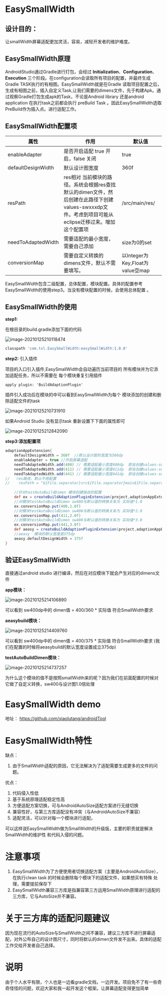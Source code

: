 # EasySmallWidth

## 设计目的：

让smallWidth屏幕适配更加灵活，容易，减轻开发者的维护难度。

## EasySmallWidth原理

AndroidStudio通过Gradle进行打包，会经过 **Initialization**、**Configuration**、**Execution** 三个阶段。在configuration会读取所有项目的配置，并最终生成Gradle TASK执行的有相图。EasySmallWidth就是在Gradle 读取项目配置之后，生成有相图之前，插入自定义Task,让我们需要的dimens文件，先于构建Apk。通过观察Gradle打包生成apk的Task，不论是Android library 还是android application 在执行task之前都会执行 preBuild Task 。因此EasySmallWidth选取PreBuild作为插入点。进行适配工作。

## EasySmallWidth配置项

| 属性               | 作用                                                         | 默认值                           |
| ------------------ | ------------------------------------------------------------ | -------------------------------- |
| enableAdapter      | 是否开启适配  true  开启，false 关闭                         | true                             |
| defaultDesignWidth | 默认设计图宽度                                               | 360f                             |
| resPath            | res相对 当前模块的路径。系统会根据res查找默认的dimen文件，然后创建在此路径下创建values-swxxxdp文件。考虑到项目可能从eclipse迁移过来。增加这个配置项 | /src/main/res/                   |
| needToAdaptedWidth | 需要适配的最小宽度，需要自己添加                             | size为0的set                     |
| conversionMap      | 需要自定义转换的dimens文件，默认不需要填写。                 | 以Integer为Key,Float为value空map |

EasySmallWidth包含二级配置，总体配置，模块配置。具体的配置参考EasySmallWidth的使用step3。当没有模块配置的时候，会使用总体配置 。



## EasySmallWidth的使用

**step1:**  

在根目录的build.gradle添加下面的代码

![image-20210125210118474](img\根buildgradle引入.png)

```groovy
classpath 'com.txl.EasySmallWidth:easySmallWidth:1.0.0'
```

**step2:** 引入插件

项目的入口引入插件,EasySmallWidth会自动遍历当前项目的 所有模块并为它添加适配任务，所以不需要在 每个模块重复引用插件

```
apply plugin: 'BuildAdaptionPlugin'
```

插件引入成功后在模块的中可以看到EasySmallWidth为每个 模块添加的创建和删除适配文件的task

![image-20210125210731910](img\每个模块的创建和删除适配文件task.png)

如果Android Studio 没有显示task  重新设置下下面的属性即可

![image-20210125212842090](img\android_studio_显示gradleTask.png)

**step3:添加配置项**

```groovy
adaptionAppExtension{
    defaultDesignWidth = 360f  //默认设计图的宽度为360dp
    enableAdapter = true //开启屏幕适配
    needToAdaptedWidth.add(400) // 需要适配最小宽度400dp  即会创建values-sw400dp
    needToAdaptedWidth.add(411) // 需要适配最小宽度411dp  即会创建values-sw411dp
    needToAdaptedWidth.add(441) // 需要适配最小宽度441dp  即会创建values-sw441dp
//   res路径，默认不用配置
//    resPath = "${File.separator}src${File.separator}main${File.separator}res${File.separator}"
    
    //针对testAutoBuildDimen 模块创建独自的配置
    def ex = createBuildAdaptionPluginExtension(project,adaptionAppExtension,"testAutoBuildDimen")
    //对模块testAutoBuildDimen sw400与默认值的转换关系为 实际值*1.0
    ex.conversionMap.put(400,1.0f)
    //对模块testAutoBuildDimen sw400与默认值的转换关系为 实际值*2.0
    ex.conversionMap.put(411,2.0f)
    //对模块testAutoBuildDimen sw400与默认值的转换关系为 实际值*3.0
    ex.conversionMap.put(441,3.0f)
    def aeasy = createBuildAdaptionPluginExtension(project,adaptionAppExtension,"aeasybuild")
    //aeasy  模块的默认宽度是375dp
    aeasy.defaultDesignWidth = 375f
}
```

## 验证EasySmallWidth

直接通过android studio 进行编译，然后在对应模块下就会产生对应的dimens文件

**app模块：**

![image-20210125214106890](img\app模块的适配文件.png)



可以看到 sw400dp中的 dimen值 = 400/360 * 实际值  符合SmallWidth要求

**aeasybuild模块：**

![image-20210125214409760](img\aeasybuild模块适配文件.png)

可以看到   sw400dp中的 dimen值 = 400/375 * 实际值  符合SmallWidth要求  (我们在配置的时候将aeasybuild的默认宽度设置成立375dp)

**testAutoBuildDimen模块：**

![image-20210125214737257](img\testAutoBuild模块适配文件.png)

为什么这个模块的值不是按照smallWidth来的呢？因为我们在前面配置的时候对它做了自定义转换，sw400与设计图1.0倍处理

# EasySmallWidth demo

地址： https://github.com/xiaolutang/androidTool

# EasySmallWidth特性

缺点：

1. 由于SmallWidth适配的原因，它无法解决为了适配需要生成更多的文件的问题。

优点：

1. 代码侵入性低
2. 基于系统原理适配稳定性高
3. 方便适配方案切换，可与AndroidAutoSize适配方案进行无缝切换
4. 兼容性好，与第三方库适配没有冲突（与AndroidAutoSize不兼容）
5. 适配灵活，可以针对每一个模块进行适配。

可以这样说EasySmallWidth做为SmallWidth的升级版，主要的职责就是解决SmallWidth的维护性 和代码入侵的问题。

# 注意事项 

1. EasySmallWidth为了方便使用者切换适配方案（主要是AndroidAutoSize），在执行clean  task 的时候会删除每个模块下的适配文件，如果想买有特殊 处理，需要提前保存下
2. EasySmallWidth兼容三方库是指兼容第三方运用SmallWidth原理进行适配的三方库，它与AutoSize并不兼容。

# 关于三方库的适配问题建议

因为现在流行的AutoSize与SmallWidth之间不兼容，建议三方库不进行屏幕适配，对外公布自己的设计图尺寸，同时将默认的dimen文件发不出来。具体的适配工作交给开发者自己选择。

# 说明

由于个人水平有限，个人也是一边看gradle文档，一边开发。项目免不了有一些奇奇怪怪的问题，欢迎大家和我一起开发这个框架。让屏幕适配变得更加简单